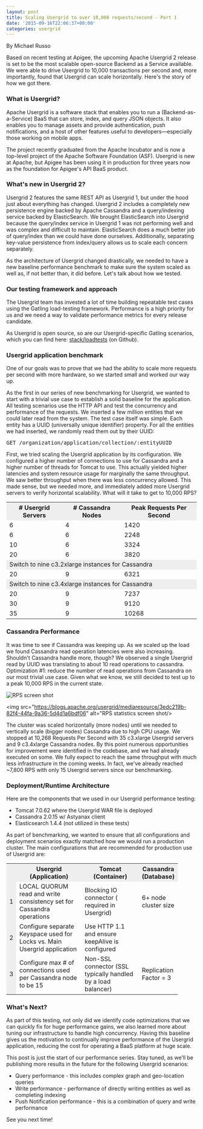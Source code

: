 ```yaml
---
layout: post
title: Scaling Usergrid to over 10,000 requests/second - Part 1
date: '2015-09-16T22:06:37+00:00'
categories: usergrid
---
```

<p>By Michael Russo</p>
 
<p>Based on recent testing at Apigee, the upcoming Apache Usergrid 2 release is set to be the most scalable open-source Backend as a Service available. We were able to drive Usergrid to 10,000 transactions per second and, more importantly, found that Usergrid can scale horizontally. Here's the story of how we got there.</p>

<h3>What is Usergrid?</h3>

<p>Apache Usergrid is a software stack that enables you to run a (Backend-as-a-Service) BaaS that can store, index, and query JSON objects. It also enables you to manage assets and provide authentication, push notifications, and a host of other features useful to developers—especially those working on mobile apps. </p>

<p>The project recently graduated from the Apache Incubator and is now a top-level project of the Apache Software Foundation (ASF). Usergrid is new at Apache, but Apigee has been using it in production for three years now as the foundation for Apigee's API BaaS product.</p>

<h3>What's new in Usergrid 2?</h3>

<p>Usergrid 2 features the same REST API as Usergrid 1, but under the hood just about everything has changed. Usergrid 2 includes a completely new persistence engine backed by Apache Cassandra and a query/indexing service backed by ElasticSearch.  We brought ElasticSearch into Usergrid because the query/index service in Usergrid 1 was not performing well and was complex and difficult to maintain. ElasticSearch does a much better job of query/index than we could have done ourselves. Additionally, separating key-value persistence from index/query allows us to scale each concern separately.</p>

<p>As the architecture of Usergrid changed drastically, we needed to have a new baseline performance benchmark to make sure the system scaled as well as, if not better than, it did before. Let's talk about how we tested.</p>

<h3>Our testing framework and approach</h3>

<p>The Usergrid team has invested a lot of time building repeatable test cases using the Gatling load-testing framework. Performance is a high priority for us and we need a way to validate performance metrics for every release candidate. </p>

<p>As Usergrid is open source, so are our Usergrid-specific Gatling scenarios, which you can find here: <a href="https://github.com/apache/usergrid/tree/two-dot-o-dev/stack/loadtests">stack/loadtests</a> (on Github).</p>

<h3>Usergrid application benchmark</h3>

<p>One of our goals was to prove that we had the ability to scale more requests per second with more hardware, so we started small and worked our way up.</p>

<p>As the first in our series of new benchmarking for Usergrid, we wanted to start with a trivial use case to establish a solid baseline for the application. All testing scenarios use the HTTP API and test the concurrency and performance of the requests. We inserted a few million entities that we could later read from the system. The test case itself was simple. Each entity has a UUID (universally unique identifier) property. For all the entities we had inserted, we randomly read them out by their UUID:</p>

<pre>GET /organization/application/collection/:entityUUID</pre>

<p>First, we tried scaling the Usergrid application by its configuration. We configured a higher number of connections to use for Cassandra and a higher number of threads for Tomcat to use.  This actually yielded higher latencies and system resource usage for marginally the same throughput. We saw better throughput when there was less concurrency allowed. This made sense, but we needed more, and immediately added more Usergrid servers to verify horizontal scalability. What will it take to get to 10,000 RPS?</p>

<table width="90%" class="blog-table">
<tr style="background: #eee">
	<th># Usergrid Servers</th>
	<th># Cassandra Nodes</th>
	<th>Peak Requests Per Second</th>
</tr>
<tr>
	<td>6</td>
	<td>4</td>
	<td>1420</td>
</tr>
<tr>
	<td>6</td>
	<td>6</td>
	<td>2248</td>
</tr>
<tr>
	<td>10</td>
	<td>6</td>
	<td>3324</td>
</tr>
<tr>
	<td>20</td>
	<td>6</td>
	<td>3820</td>
</tr>
<tr style="background: #eee">
	<td colspan="3">
	Switch to nine c3.2xlarge instances for Cassandra
	</td>
</tr>
<tr>
	<td>20</td>
	<td>9</td>
	<td>6321</td>
</tr>
<tr style="background: #eee">
	<td colspan="3">
	Switch to nine c3.4xlarge instances for Cassandra
	</td>
</tr>
<tr>
	<td>20</td>
	<td>9</td>
	<td>7237</td>
</tr>
<tr>
	<td>30</td>
	<td>9</td>
	<td>9120</td>
</tr>
<tr>
	<td>35</td>
	<td>9</td>
	<td>10268</td>
</tr>
</table>

<h3>Cassandra Performance</h3>

<p>It was time to see if Cassandra was keeping up. As we scaled up the load we found Cassandra read operation latencies were also increasing. Shouldn't Cassandra handle more, though? We observed a single Usergrid read by UUID was translating to about 10 read operations to cassandra. Optimization #1: reduce the number of read operations from Cassandra on our most trivial use case. Given what we know, we still decided to test up to a peak 10,000 RPS in the current state.  </p>

<img src="https://blogs.apache.org/usergrid/mediaresource/5dea6bbc-461e-4ae2-b0c9-372c733a8c70" alt="RPS screen shot"/>

<img src="https://blogs.apache.org/usergrid/mediaresource/3edc219b-82f4-44fa-9a36-5d4d1a6bdf06" alt="RPS statistics screen shot/>

<p>The cluster was scaled horizontally (more nodes) until we needed to vertically scale (bigger nodes) Cassandra due to high CPU usage.  We stopped at 10,268 Requests Per Second with 35 c3.xlarge Usergrid servers and 9 c3.4xlarge Cassandra nodes. By this point numerous opportunities for improvement were identified in the codebase, and we had already executed on some. We fully expect to reach the same throughput with much less infrastructure in the coming weeks. In fact, we've already reached ~7,800 RPS with only 15 Usergrid servers since our benchmarking.</p>

<h3>Deployment/Runtime Architecture</h3>

<p>Here are the components that we used in our Usergrid performance testing:</p>

<ul>
	<li>Tomcat 7.0.62 where the Usergrid WAR file is deployed</li>
	<li>Cassandra 2.0.15 w/ Astyanax client</li>
	<li>Elasticsearch 1.4.4 (not utilized in these tests)</li>
</ul>

<p>As part of benchmarking, we wanted to ensure that all configurations and deployment scenarios exactly matched how we would run a production cluster.  The main configurations that are recommended for production use of Usergrid are:</p>

<table style="width:90%" class="blog-table">
	<tr style="background: #eee">
		<th></th>
		<th>Usergrid (Application)</th>
		<th>Tomcat (Container)</th>
		<th>Cassandra (Database)</th>
	</tr>
	<tr>
		<td style="background: #eee">1</td>
		<td>LOCAL QUORUM read and write consistency set for Cassandra operations</td>
		<td>Blocking IO connector ( required in Usergrid)</td>
		<td>6+ node cluster size</td>
	</tr>
	<tr>
		<td style="background: #eee">2</td>
		<td>Configure separate Keyspace used for Locks vs. Main Usergrid application</td>
		<td>Use HTTP 1.1 and ensure keepAlive is configured</td>
		<td></td>
	</tr>
	<tr>
		<td style="background: #eee">3</td>
		<td>Configure max # of connections used per Cassandra node to be 15</td>
		<td>Non-SSL connector (SSL typically handled by a load balancer)</td>
		<td width="20%">Replication Factor = 3</td>
	</tr>
</table>

<h3>What's Next?</h3>

<p>As part of this testing, not only did we identify code optimizations that we can quickly fix for huge performance gains, we also learned more about tuning our infrastructure to handle high concurrency. Having this baseline gives us the motivation to continually improve performance of the Usergrid application, reducing the cost for operating a BaaS platform at huge scale.</p>

<p>This post is just the start of our performance series.  Stay tuned, as we’ll be publishing more results in the future for the following Usergrid scenarios:</p>

<ul>
<li>Query performance - this includes complex graph and geo-location queries</li>
<li>Write performance - performance of directly writing entities as well as completing indexing</li>
<li>Push Notification performance - this is a combination of query and write performance</li>
</ul>

<p>See you next time!</p>
